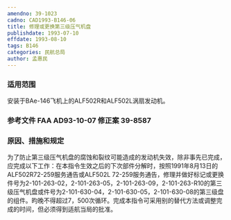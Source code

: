 ```yaml
---
amendno: 39-1023
cadno: CAD1993-B146-06
title: 修理或更换第三级压气机盘
publishdate: 1993-07-10
effdate: 1993-08-10
tags: B146
categories: 民航总局
author: 孟惠民
---
```


### 适用范围 
安装于BAe-146飞机上的ALF502R和ALF502L涡扇发动机。

<!--more-->
### 参考文件    FAA AD93-10-07 修正案 39-8587 

### 原因、措施和规定 
为了防止第三级压气机盘的腐蚀和裂纹可能造成的发动机失效，除非事先已完成，应完成以下工作：在本指令生效之后的下次部件分解时，按照1991年8月13日的ALF502R72-259服务通告或ALF502L 72-259服务通告，修理并做好标记或更换件号为2-101-263-02，2-101-263-05，2-101-263-09，2-101-263-R10的第三级压气机盘或件号为2-101-630-04，2-101-630-05，2-101-630-08的第三级盘的组件。昀晚不得超过7，500次循环。完成本指令可采用别的替代方法或调整完成的时间，但必须得到适航当局的批准。
